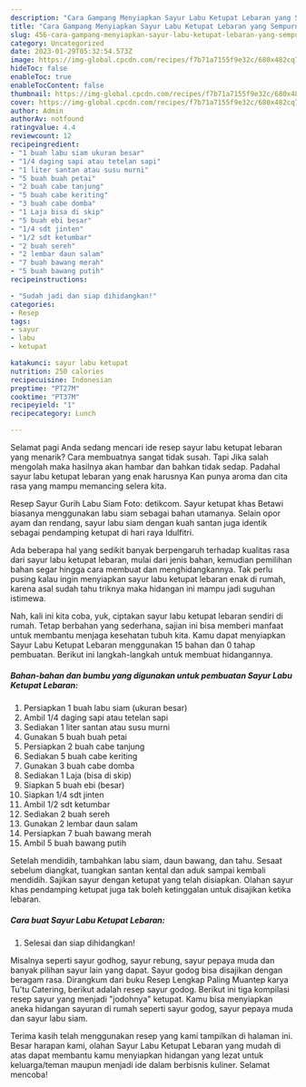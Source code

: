```yaml
---
description: "Cara Gampang Menyiapkan Sayur Labu Ketupat Lebaran yang Sempurna, Buat Buka Puasa}"
title: "Cara Gampang Menyiapkan Sayur Labu Ketupat Lebaran yang Sempurna, Buat Buka Puasa}"
slug: 456-cara-gampang-menyiapkan-sayur-labu-ketupat-lebaran-yang-sempurna-buat-buka-puasa
category: Uncategorized
date: 2023-01-29T05:32:54.573Z
image: https://img-global.cpcdn.com/recipes/f7b71a7155f9e32c/680x482cq70/sayur-labu-ketupat-lebaran-foto-resep-utama.jpg
hideToc: false
enableToc: true
enableTocContent: false
thumbnail: https://img-global.cpcdn.com/recipes/f7b71a7155f9e32c/680x482cq70/sayur-labu-ketupat-lebaran-foto-resep-utama.jpg
cover: https://img-global.cpcdn.com/recipes/f7b71a7155f9e32c/680x482cq70/sayur-labu-ketupat-lebaran-foto-resep-utama.jpg
author: Admin
authorAv: notfound
ratingvalue: 4.4
reviewcount: 12
recipeingredient:
- "1 buah labu siam ukuran besar"
- "1/4 daging sapi atau tetelan sapi"
- "1 liter santan atau susu murni"
- "5 buah buah petai"
- "2 buah cabe tanjung"
- "5 buah cabe keriting"
- "3 buah cabe domba"
- "1 Laja bisa di skip"
- "5 buah ebi besar"
- "1/4 sdt jinten"
- "1/2 sdt ketumbar"
- "2 buah sereh"
- "2 lembar daun salam"
- "7 buah bawang merah"
- "5 buah bawang putih"
recipeinstructions:

- "Sudah jadi dan siap dihidangkan!"
categories:
- Resep
tags:
- sayur
- labu
- ketupat

katakunci: sayur labu ketupat 
nutrition: 250 calories
recipecuisine: Indonesian
preptime: "PT27M"
cooktime: "PT37M"
recipeyield: "1"
recipecategory: Lunch

---
```



Selamat pagi Anda sedang mencari ide resep sayur labu ketupat lebaran yang menarik? Cara membuatnya sangat tidak susah. Tapi Jika salah mengolah maka hasilnya akan hambar dan bahkan tidak sedap. Padahal sayur labu ketupat lebaran yang enak harusnya Kan punya aroma dan cita rasa yang mampu memancing selera kita.


Resep Sayur Gurih Labu Siam Foto: detikcom. Sayur ketupat khas Betawi biasanya menggunakan labu siam sebagai bahan utamanya. Selain opor ayam dan rendang, sayur labu siam dengan kuah santan juga identik sebagai pendamping ketupat di hari raya Idulfitri.

Ada beberapa hal yang sedikit banyak berpengaruh terhadap kualitas rasa dari sayur labu ketupat lebaran, mulai dari jenis bahan, kemudian pemilihan bahan segar hingga cara membuat dan menghidangkannya. Tak perlu pusing kalau ingin menyiapkan sayur labu ketupat lebaran enak di rumah, karena asal sudah tahu triknya maka hidangan ini mampu jadi suguhan istimewa.


Nah, kali ini kita coba, yuk, ciptakan sayur labu ketupat lebaran sendiri di rumah. Tetap berbahan yang sederhana, sajian ini bisa memberi manfaat untuk membantu menjaga kesehatan tubuh kita. Kamu dapat menyiapkan Sayur Labu Ketupat Lebaran menggunakan 15 bahan dan 0 tahap pembuatan. Berikut ini langkah-langkah untuk membuat hidangannya.

<!--inarticleads1-->

##### Bahan-bahan dan bumbu yang digunakan untuk pembuatan Sayur Labu Ketupat Lebaran:

1. Persiapkan 1 buah labu siam (ukuran besar)
1. Ambil 1/4 daging sapi atau tetelan sapi
1. Sediakan 1 liter santan atau susu murni
1. Gunakan 5 buah buah petai
1. Persiapkan 2 buah cabe tanjung
1. Sediakan 5 buah cabe keriting
1. Gunakan 3 buah cabe domba
1. Sediakan 1 Laja (bisa di skip)
1. Siapkan 5 buah ebi (besar)
1. Siapkan 1/4 sdt jinten
1. Ambil 1/2 sdt ketumbar
1. Sediakan 2 buah sereh
1. Gunakan 2 lembar daun salam
1. Persiapkan 7 buah bawang merah
1. Ambil 5 buah bawang putih


Setelah mendidih, tambahkan labu siam, daun bawang, dan tahu. Sesaat sebelum diangkat, tuangkan santan kental dan aduk sampai kembali mendidih. Sajikan sayur dengan ketupat yang telah disiapkan. Olahan sayur khas pendamping ketupat juga tak boleh ketinggalan untuk disajikan ketika lebaran. 

<!--inarticleads2-->

##### Cara buat Sayur Labu Ketupat Lebaran:


1. Selesai dan siap dihidangkan!

Misalnya seperti sayur godhog, sayur rebung, sayur pepaya muda dan banyak pilihan sayur lain yang dapat. Sayur godog bisa disajikan dengan beragam rasa. Dirangkum dari buku Resep Lengkap Paling Muantep karya Tu&#39;tu Catering, berikut adalah resep sayur godog. Berikut ini tiga kompilasi resep sayur yang menjadi &#34;jodohnya&#34; ketupat. Kamu bisa menyiapkan aneka hidangan sayuran di rumah seperti sayur godog, sayur pepaya muda dan sayur labu siam. 

Terima kasih telah menggunakan resep yang kami tampilkan di halaman ini. Besar harapan kami, olahan Sayur Labu Ketupat Lebaran yang mudah di atas dapat membantu kamu menyiapkan hidangan yang lezat untuk keluarga/teman maupun menjadi ide dalam berbisnis kuliner. Selamat mencoba!
